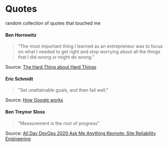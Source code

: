 # Quotes

random collection of quotes that touched me

#### Ben Horrowitz

> “The most important thing I learned as an entrepreneur was to focus on what
I needed to get right and stop worrying about all the things that I did wrong
or might do wrong.”

Source: [The Hard Thing about Hard Things](https://books.google.de/books?id=620pAgAAQBAJ)

#### Eric Schmidt

> "Set unattainable goals, and then fail well."

Source: [How Google works](https://www.slideshare.net/ericschmidt/how-google-works-final-1#44)

#### Ben Treynor Sloss

> "Measurement is the root of progress"

Source: [All Day DevOps 2020 Ask Me Anything Keynote: Site Reliability Engineering ](https://content.sonatype.com/2020addo-keynotes)
